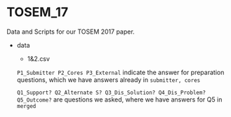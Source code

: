 # TOSEM_17
Data and Scripts for our TOSEM 2017 paper.

- data
  - 1&2.csv
  
  `P1_Submitter P2_Cores P3_External` indicate the answer for preparation questions, which we have answers already in `submitter, cores`
  
  `Q1_Support? Q2_Alternate S? Q3_Dis_Solution? Q4_Dis_Problem? Q5_Outcome?` are questions we asked, where we have answers for Q5 in `merged`
